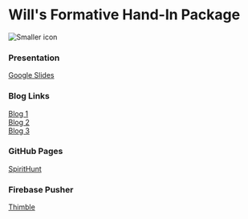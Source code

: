 # Will's Formative Hand-In Package

![Smaller icon](https://s13.postimg.org/u16b8ric7/spirithuntlogoblack.png "Logo")

### Presentation
[Google Slides](https://docs.google.com/presentation/d/1KiSgbD9SjOraJxrgL4BVa3pMN-f8XOBRunhs3Gyj_JM/edit?usp=sharing)<br>

### Blog Links
[Blog 1](https://medium.com/@w.tonks/y2-dynamic-web-analyse-your-favourite-app-in-terms-of-interface-data-and-logic-ab0e5493d380#.1saw904zf)<br>
[Blog 2](https://medium.com/@w.tonks/y2-dynamic-web-mini-lesson-feedback-e9d7a8a520e1#.vsvaj7vup)<br>
[Blog 3](https://medium.com/@w.tonks/y2-dynamic-web-the-best-interface-is-no-interface-c39f079fc05#.vs337jjgx)<br>

### GitHub Pages
[SpiritHunt](https://wtonks.github.io/)<br>

### Firebase Pusher
[Thimble](https://thimbleprojects.org/wtonks/119402/)
